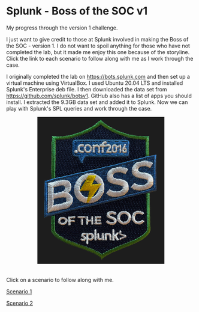 # Splunk - Boss of the SOC v1



My progress through the version 1 challenge.

I just want to give credit to those at Splunk involved in making the Boss of the SOC - version 1. I do not want to spoil anything for those who have not completed the lab, but it made me enjoy this one because of the storyline. Click the link to each scenario to follow along with me as I work through the case.

I originally completed the lab on https://bots.splunk.com and then set up a virtual machine using VirtualBox. I used Ubuntu 20.04 LTS and installed Splunk's Enterprise deb file. I then downloaded the data set from https://github.com/splunk/botsv1. GitHub also has a list of apps you should install. I extracted the 9.3GB data set and added it to Splunk. Now we can play with Splunk's SPL queries and work through the case.

<p align="center">
    <img src="/Scenarios/Screenshots/bots_logo.png">
</p>

<br>
Click on a scenario to follow along with me.
<br>

[Scenario 1](/Scenarios/Scenario%201.md)

[Scenario 2](/Scenarios/Scenario%202.md)